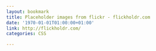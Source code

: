 ```yaml
---
layout: bookmark
title: Placeholder images from flickr - flickholdr.com
date: '1970-01-01T01:00:00+01:00'
link: http://flickholdr.com/
categories: CSS

---
```

